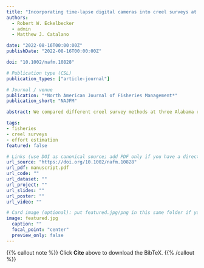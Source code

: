 ```yaml
---
title: "Incorporating time-lapse digital cameras into creel surveys at three Alabama reservoirs"
authors:
  - Robert W. Eckelbecker
  - admin
  - Matthew J. Catalano

date: "2022-08-16T00:00:00Z"
publishDate: "2022-08-16T00:00:00Z"

doi: "10.1002/nafm.10828"

# Publication type (CSL)
publication_types: ["article-journal"]

# Journal / venue
publication: "*North American Journal of Fisheries Management*"
publication_short: "NAJFM"

abstract: We compared different creel survey methods at three Alabama reservoirs (Harris, Jordan, and Mitchell) to identify approaches that could improve precision. We were particularly interested in whether boat trailer counts from time-lapse photos taken at boat ramp parking lots could be used as an index of fishing effort to improve the temporal coverage of sampling. Angler effort was estimated independently using roving creels, access point creels, and aerial census counts and compared with fixed-location digital camera images of trailers at boat ramps. Digital camera counts of trailers correlated with angler effort from aerial census, access point creel surveys, and roving creel surveys. This finding suggests that time-lapse digital cameras as a sampling method to obtain angler effort may provide a feasible method once calibrated to a system. Best-fitting models for relationships between time-lapse trailer counts and the other creel methods included covariates for season and day type (weekend versus weekday) effects, but not reservoir and time-of-day effects. The inclusion of effort predicted from time-lapse digital cameras incorporated with roving creel surveys did not statistically affect the magnitude of effort estimates but substantially increased the precision of effort estimates.

tags: 
- fisheries
- creel surveys
- effort estimation
featured: false

# Links (use DOI as canonical source; add PDF only if you have a direct/public link)
url_source: "https://doi.org/10.1002/nafm.10828"
url_pdf: manuscript.pdf
url_code: ""
url_dataset: ""
url_project: ""
url_slides: ""
url_poster: ""
url_video: ""

# Card image (optional): put featured.jpg/png in this same folder if you want a thumbnail
image: featured.jpg
  caption: ""
  focal_point: "center"
  preview_only: false
---
```


{{% callout note %}}
Click **Cite** above to download the BibTeX.
{{% /callout %}}
